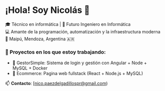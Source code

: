 # ¡Hola! Soy Nicolás 👋

🎓 Técnico en informática | 🚀 Futuro Ingeniero en Informática  
💻 Amante de la programación, automatización y la infraestructura moderna  
📍 Maipú, Mendoza, Argentina 🇦🇷

### 🚧 Proyectos en los que estoy trabajando:
- 🔐 GestorSimple: Sistema de login y gestión con Angular + Node + MySQL + Docker
- 📂 Ecommerce: Pagina web fullstack (React + Node.js + MySQL)


📫 **Contacto**: [nico.paezdelgadillospr@gmail.com)
